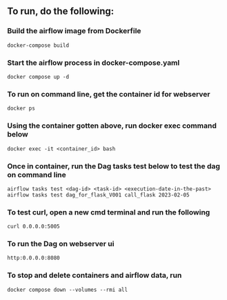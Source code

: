 ## To run, do the following:

### Build the airflow image from Dockerfile

`docker-compose build`

### Start the airflow process in docker-compose.yaml

`docker compose up -d `

### To run on command line, get the container id for webserver

`docker ps`

### Using the container gotten above, run docker exec command below

`docker exec -it <container_id> bash`

### Once in container, run the Dag tasks test below to test the dag on command line

`airflow tasks test <dag-id> <task-id> <execution-date-in-the-past>`
`airflow tasks test dag_for_flask_V001 call_flask 2023-02-05`

### To test curl, open a new cmd terminal and run the following

`curl 0.0.0.0:5005`

### To run the Dag on webserver ui

`http:0.0.0.0:8080`

### To stop and delete containers and airflow data, run

`docker compose down --volumes --rmi all`
